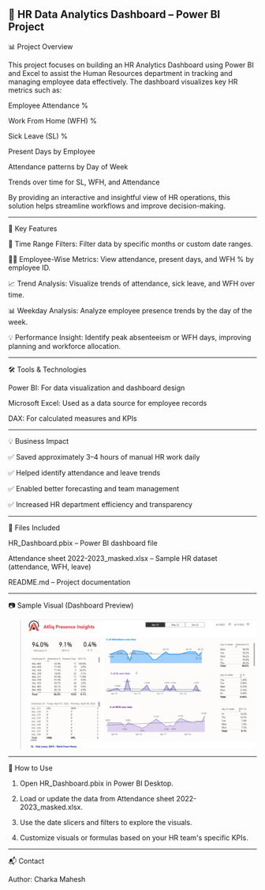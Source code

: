## 💼 HR Data Analytics Dashboard – Power BI Project

📊 Project Overview

This project focuses on building an HR Analytics Dashboard using Power BI and Excel to assist the Human Resources department in tracking and managing employee data effectively. The dashboard visualizes key HR metrics such as:

Employee Attendance %

Work From Home (WFH) %

Sick Leave (SL) %

Present Days by Employee

Attendance patterns by Day of Week

Trends over time for SL, WFH, and Attendance


By providing an interactive and insightful view of HR operations, this solution helps streamline workflows and improve decision-making.


---

🚀 Key Features

📅 Time Range Filters: Filter data by specific months or custom date ranges.

👨‍💼 Employee-Wise Metrics: View attendance, present days, and WFH % by employee ID.

📈 Trend Analysis: Visualize trends of attendance, sick leave, and WFH over time.

📊 Weekday Analysis: Analyze employee presence trends by the day of the week.

💡 Performance Insight: Identify peak absenteeism or WFH days, improving planning and workforce allocation.



---

🛠 Tools & Technologies

Power BI: For data visualization and dashboard design

Microsoft Excel: Used as a data source for employee records

DAX: For calculated measures and KPIs



---

💡 Business Impact

✅ Saved approximately 3–4 hours of manual HR work daily

✅ Helped identify attendance and leave trends

✅ Enabled better forecasting and team management

✅ Increased HR department efficiency and transparency



---

📂 Files Included

HR_Dashboard.pbix – Power BI dashboard file

Attendance sheet 2022-2023_masked.xlsx – Sample HR dataset (attendance, WFH, leave)

README.md – Project documentation



---

📷 Sample Visual (Dashboard Preview)



> ![Dashboard Preview](img.png)




---

📌 How to Use

1. Open HR_Dashboard.pbix in Power BI Desktop.


2. Load or update the data from Attendance sheet 2022-2023_masked.xlsx.


3. Use the date slicers and filters to explore the visuals.


4. Customize visuals or formulas based on your HR team's specific KPIs.




---

📬 Contact

Author: Charka Mahesh







